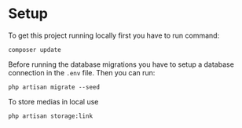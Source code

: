 # Setup


To get this project running locally first you have to run command:

```
composer update
```

Before running the database migrations you have to setup a database connection in the `.env` file. Then you can run:

```
php artisan migrate --seed
```

To store medias in local use
```
php artisan storage:link
```


